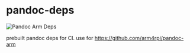 # pandoc-deps

![Pandoc Arm Deps](https://github.com/arm4rpi/pandoc-deps/workflows/Pandoc%20Arm%20Deps/badge.svg)

prebuilt pandoc deps for CI. use for https://github.com/arm4rpi/pandoc-arm
